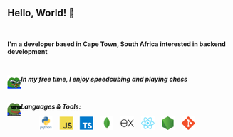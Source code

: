 ## Hello, World! 👋

<br>

<strong>I'm a developer based in Cape Town, South Africa interested in backend development</strong>

<br>

<img src="https://github.com/LonwaboMvovo/LonwaboMvovo/blob/main/peepocube.webp" title="peepoCube" height="30" align="left"> <strong>*In my free time, I enjoy speedcubing and playing chess*</strong>

<br>

<img src="https://github.com/LonwaboMvovo/LonwaboMvovo/blob/main/hackermans.webp" title="HACKERMANS" height="30" align="left"> <strong>*Languages & Tools:*</strong>

<div align="center">
  <img src="https://github.com/devicons/devicon/blob/master/icons/python/python-original-wordmark.svg" title="Python" alt="Python" width="30" height="30"/>&nbsp;&nbsp;&nbsp;
  <img src="https://github.com/devicons/devicon/blob/master/icons/javascript/javascript-original.svg" title="JavaScript" alt="JavaScript" width="30" height="30"/>&nbsp;&nbsp;&nbsp;
  <img src="https://github.com/devicons/devicon/blob/master/icons/typescript/typescript-original.svg" title="TypeScript" alt="TypeScript" width="30" height="30"/>&nbsp;&nbsp;&nbsp;
  <img src="https://github.com/devicons/devicon/blob/master/icons/mongodb/mongodb-original.svg" title="MongoDB" alt="MongoDB" width="30" height="30"/>&nbsp;&nbsp;&nbsp;
  <img src="https://github.com/devicons/devicon/blob/master/icons/express/express-original.svg" title="Express" alt="Express.js" width="30" height="30"/>&nbsp;&nbsp;&nbsp;
  <img src="https://github.com/devicons/devicon/blob/master/icons/react/react-original.svg" title="React" alt="React" width="30" height="30"/>&nbsp;&nbsp;&nbsp;
  <img src="https://github.com/devicons/devicon/blob/master/icons/nodejs/nodejs-original.svg" title="Node" alt="Node.js" width="30" height="30"/>&nbsp;&nbsp;&nbsp;
  <img src="https://github.com/devicons/devicon/blob/master/icons/git/git-original.svg" title="git" alt="git" width="30" height="30"/>&nbsp;&nbsp;&nbsp;
</div>
